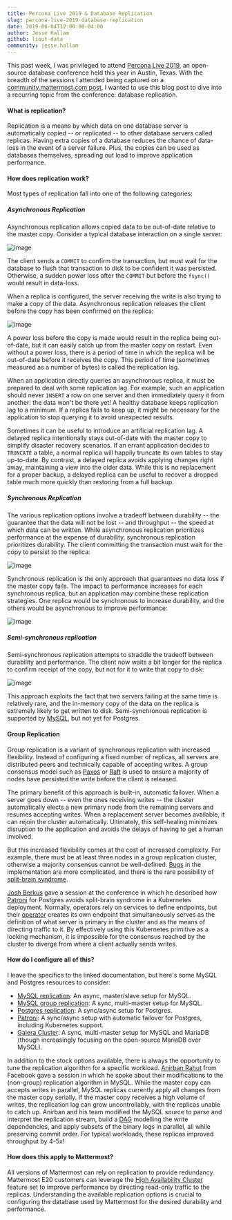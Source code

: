 ```yaml
---
title: Percona Live 2019 & Database Replication
slug: percona-live-2019-database-replication
date: 2019-06-04T12:00:00-04:00
author: Jesse Hallam
github: lieut-data
community: jesse.hallam
---
```


This past week, I was privileged to attend [Percona Live 2019](https://www.percona.com/live/19/), an open-source database conference held this year in Austin, Texas. With the breadth of the sessions I attended being captured on a [community.mattermost.com post](https://community.mattermost.com/core/pl/ssy76opykjrd3fj35mh5sdjxuy), I wanted to use this blog post to dive into a recurring topic from the conference: database replication.

#### What is replication?

Replication is a means by which data on one database server is automatically copied -- or replicated -- to other database servers called replicas. Having extra copies of a database reduces the chance of data-loss in the event of a server failure. Plus, the copies can be used as databases themselves, spreading out load to improve application performance.

#### How does replication work?

Most types of replication fall into one of the following categories:

##### Asynchronous Replication

Asynchronous replication allows copied data to be out-of-date relative to the master copy. Consider a typical database interaction on a single server:

![image](/blog/2019-06-04-percona-live-2019/transaction-1.svg)

The client sends a `COMMIT` to confirm the transaction, but must wait for the database to flush that transaction to disk to be confident it was persisted. Otherwise, a sudden power loss after the `COMMIT` but before the `fsync()` would result in data-loss.

When a replica is configured, the server receiving the write is also trying to make a copy of the data. Asynchronous replication releases the client before the copy has been confirmed on the replica:

![image](/blog/2019-06-04-percona-live-2019/transaction-2.svg)

A power loss before the copy is made would result in the replica being out-of-date, but it can easily catch up from the master copy on restart. Even without a power loss, there is a period of time in which the replica will be out-of-date before it receives the copy. This period of time (sometimes measured as a number of bytes) is called the replication lag.

When an application directly queries an asynchronous replica, it must be prepared to deal with some replication lag. For example, such an application should never `INSERT` a row on one server and then immediately query it from another: the data won't be there yet! A healthy database keeps replication lag to a minimum. If a replica fails to keep up, it might be necessary for the application to stop querying it to avoid unexpected results.

Sometimes it can be useful to introduce an artificial replication lag. A delayed replica intentionally stays out-of-date with the master copy to simplify disaster recovery scenarios. If an errant application decides to `TRUNCATE` a table, a normal replica will happily truncate its own tables to stay up-to-date. By contrast, a delayed replica avoids applying changes right away, maintaining a view into the older data. While this is no replacement for a proper backup, a delayed replica can be useful to recover a dropped table much more quickly than restoring from a full backup.

##### Synchronous Replication

The various replication options involve a tradeoff between durability -- the guarantee that the data will not be lost -- and throughput -- the speed at which data can be written. While asynchronous replication prioritizes performance at the expense of durability, synchronous replication prioritizes durability. The client committing the transaction must wait for the copy to persist to the replica:

![image](/blog/2019-06-04-percona-live-2019/transaction-3.svg)

Synchronous replication is the only approach that guarantees no data loss if the master copy fails. The impact to performance increases for each synchronous replica, but an application may combine these replication strategies. One replica would be synchronous to increase durability, and the others would be asynchronous to improve performance:

![image](/blog/2019-06-04-percona-live-2019/transaction-4.svg)

##### Semi-synchronous replication

Semi-synchronous replication attempts to straddle the tradeoff between durability and performance. The client now waits a bit longer for the replica to confirm receipt of the copy, but not for it to write that copy to disk:

![image](/blog/2019-06-04-percona-live-2019/transaction-5.svg)

This approach exploits the fact that two servers failing at the same time is relatively rare, and the in-memory copy of the data on the replica is extremely likely to get written to disk. Semi-synchronous replication is supported by [MySQL](https://dev.mysql.com/doc/refman/5.7/en/replication-semisync.html), but not yet for Postgres.

#### Group Replication

Group replication is a variant of synchronous replication with increased flexibility. Instead of configuring a fixed number of replicas, all servers are distributed peers and technically capable of accepting writes. A group consensus model such as [Paxos](http://harry.me/blog/2014/12/27/neat-algorithms-paxos/) or [Raft](http://thesecretlivesofdata.com/raft/) is used to ensure a majority of nodes have persisted the write before the client is released.

The primary benefit of this approach is built-in, automatic failover. When a server goes down -- even the ones receiving writes -- the cluster automatically elects a new primary node from the remaining servers and resumes accepting writes. When a replacement server becomes available, it can rejoin the cluster automatically. Ultimately, this self-healing minimizes disruption to the application and avoids the delays of having to get a human involved.

But this increased flexibility comes at the cost of increased complexity. For example, there must be at least three nodes in a group replication cluster, otherwise a majority consensus cannot be well-defined. [Bugs](https://www.percona.com/blog/2017/02/15/group-replication-shipped-early/) in the implementation are more complicated, and there is the rare possibility of [split-brain syndrome](https://severalnines.com/blog/how-recover-galera-cluster-or-mysql-replication-split-brain-syndrome).

[Josh Berkus](https://github.com/jberkus) gave a session at the conference in which he described how [Patroni](https://github.com/zalando/patroni) for Postgres avoids split-brain syndrome in a Kubernetes deployment. Normally, operators rely on services to define endpoints, but their [operator](https://github.com/zalando/postgres-operator) creates its own endpoint that simultaneously serves as the definition of what server is primary in the cluster and as the means of directing traffic to it. By effectively using this Kubernetes primitive as a locking mechanism, it is impossible for the consensus reached by the cluster to diverge from where a client actually sends writes.

#### How do I configure all of this?

I leave the specifics to the linked documentation, but here's some MySQL and Postgres resources to consider:

* [MySQL replication](https://dev.mysql.com/doc/refman/5.7/en/replication.html): An async, master/slave setup for MySQL.
* [MySQL group replication](https://dev.mysql.com/doc/refman/5.7/en/group-replication.html): A sync, multi-master setup for MySQL.
* [Postgres replication](https://www.postgresql.org/docs/current/warm-standby.html): A sync/async setup for Postgres.
* [Patroni](https://github.com/zalando/patroni): A sync/async setup with automatic failover for Postgres, including Kubernetes support.
* [Galera Cluster](http://galeracluster.com/products/): A sync, multi-master setup for MySQL and MariaDB (though increasingly focusing on the open-source MariaDB over MySQL).

In addition to the stock options available, there is always the opportunity to tune the replication algorithm for a specific workload. [Anirban Rahut](https://www.linkedin.com/in/anirban-rahut-8973071/) from Facebook gave a session in which he spoke about their modifications to the (non-group) replication algorithm in MySQL. While the master copy can accepts writes in parallel, MySQL replicas currently apply all changes from the master copy serially. If the master copy receives a high volume of writes, the replication lag can grow uncontrollably, with the replicas unable to catch up. Anirban and his team modified the MySQL source to parse and interpret the replication stream, build a [DAG](https://en.wikipedia.org/wiki/Directed_acyclic_graph) modelling the write dependencies, and apply subsets of the binary logs in parallel, all while preserving commit order. For typical workloads, these replicas improved throughput by 4-5x!

#### How does this apply to Mattermost?

All versions of Mattermost can rely on replication to provide redundancy. Mattermost E20 customers can leverage the [High Availability Cluster](https://docs.mattermost.com/deployment/cluster.html) feature set to improve performance by directing read-only traffic to the replicas. Understanding the available replication options is crucial to configuring the database used by Mattermost for the desired durability and performance.
